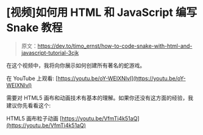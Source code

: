 # [视频]如何用 HTML 和 JavaScript 编写 Snake 教程

> 原文：<https://dev.to/timo_ernst/how-to-code-snake-with-html-and-javascript-tutorial-3cjk>

在这个视频中，我将向你展示如何创建所有著名的蛇游戏。

在 YouTube 上观看:
[https://youtu.be/oY-WEIXNIvI](https://youtu.be/oY-WEIXNIvI)

需要对 HTML5 画布和动画技术有基本的理解。如果你还没有这方面的经验，我建议你先看看这个:

HTML5 画布粒子动画
[https://youtu.be/VfmTi4k51aQ](https://youtu.be/VfmTi4k51aQ)